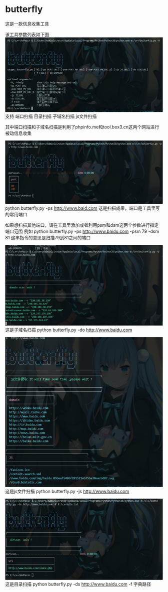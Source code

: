 # butterfly
这是一款信息收集工具


该工具参数列表如下图
![参数列表](https://github.com/wz-wsl/butterfly/blob/main/info.PNG)
支持  端口扫描  目录扫描  子域名扫描  js文件扫描

其中端口扫描和子域名扫描是利用了phpinfo.me和tool.box3.cn这两个网站进行被动信息收集

![port](https://github.com/wz-wsl/butterfly/blob/main/port.PNG)
python butterfly.py -ps http://www.baid.com
这是扫描成果，端口是工具里写的常用端口

如果想扫描其他端口，请在工具里添加或者利用psm和dsm这两个参数进行指定端口范围
例如 python butterfly.py -ps http://www.baidu.com -psm 79 -dsm  81
这串指令的意思是扫描79到81之间的端口

![domain](https://github.com/wz-wsl/butterfly/blob/main/domain.PNG)
这是子域名扫描
python butterfly.py -do http://www.baidu.com

![js](https://github.com/wz-wsl/butterfly/blob/main/js.PNG)
这是js文件扫描
python butterfly.py -js http://www.baidu.com

![f](https://github.com/wz-wsl/butterfly/blob/main/dir.PNG)
这是目录扫描
python butterfly.py -ds http://www.baidu.com -f 字典路径
